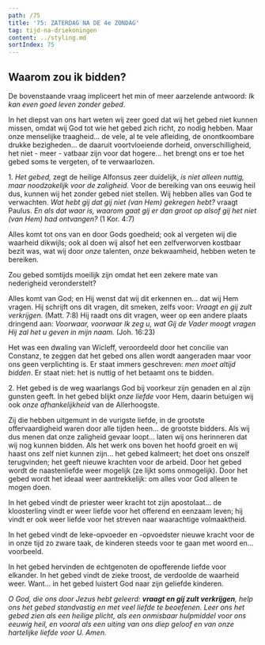 ```yaml
---
path: /75
title: '75: ZATERDAG NA DE 4e ZONDAG'
tag: tijd-na-driekoningen
content: ../styling.md
sortIndex: 75
---
```


## Waarom zou ik bidden?

De bovenstaande vraag impliceert het min of meer aarzelende antwoord: _Ik kan even goed leven zonder gebed_.

In het diepst van ons hart weten wij zeer goed dat wij het gebed niet kunnen missen, omdat wij God tot wie het gebed zich richt, zo nodig hebben. Maar onze menselijke traagheid... de vele, al te vele afleiding, de onontkoombare drukke bezigheden... de daaruit voortvloeiende dorheid, onverschilligheid, het niet - meer - vatbaar zijn voor dat hogere... het brengt ons er toe het gebed soms te vergeten, of te verwaarlozen.

1\. _Het gebed,_ zegt de heilige Alfonsus zeer duidelijk, _is niet alleen nuttig, maar noodzakelijk voor de zaligheid._ Voor de bereiking van ons eeuwig heil dus, kunnen wij het zonder gebed niet stellen. Wij hebben alles van God te verwachten. _Wat hebt gij dat gij niet (van Hem) gekregen hebt?_ vraagt Paulus. _En als dat waar is, waarom gaat gij er dan groot op alsof gij het niet (van Hem) had ontvangen?_ (1 Kor. 4:7)

Alles komt tot ons van en door Gods goedheid; ook al vergeten wij die waarheid dikwijls; ook al doen wij alsof het een zelfverworven kostbaar bezit was, wat wij door _onze_ talenten, _onze_ bekwaamheid, hebben weten te bereiken.

Zou gebed somtijds moeilijk zijn omdat het een zekere mate van nederigheid veronderstelt?

Alles komt van God; en Hij wenst dat wij dit erkennen en... dat wij Hem vragen. Hij schrijft ons dit vragen, dit smeken, zelfs voor: _Vraagt en gij zult verkrijgen._ (Matt. 7:8) Hij raadt ons dit vragen, weer op een andere plaats dringend aan: _Voorwaar, voorwaar Ik zeg u, wat Gij de Vader moogt vragen Hij zal het u geven in mijn naam._ (Joh. 16:23)

Het was een dwaling van Wicleff, veroordeeld door het concilie van Constanz, te zeggen dat het gebed ons allen wordt aangeraden maar voor ons geen verplichting is. Er staat immers geschreven: _men moet altijd bidden_. Er staat niet: het is nuttig of het betaamt ons te bidden.

2\. Het gebed is de weg waarlangs God bij voorkeur zijn genaden en al zijn gunsten geeft. In het gebed blijkt _onze liefde_ voor Hem, daarin betuigen wij ook _onze afhankelijkheid_ van de Allerhoogste.

Zij die hebben uitgemunt in de vurigste liefde, in de grootste offervaardigheid waren door alle tijden heen... de grootste bidders. Als wij dus menen dat onze zaligheid gevaar loopt... laten wij ons herinneren dat wij nog kunnen bidden. Als het werk ons boven het hoofd groeit en wij haast ons zelf niet kunnen zijn... het gebed kalmeert; het doet ons onszelf terugvinden; het geeft nieuwe krachten voor de arbeid. Door het gebed wordt de naastenliefde weer mogelijk (ze lijkt soms onmogelijk). Door het gebed wordt het ideaal weer aantrekkelijk: om alles voor God alleen te mogen doen.

In het gebed vindt de priester weer kracht tot zijn apostolaat... de kloosterling vindt er weer liefde voor het offerend en eenzaam leven; hij vindt er ook weer liefde voor het streven naar waarachtige volmaaktheid.

In het gebed vindt de leke-opvoeder en -opvoedster nieuwe kracht voor de in onze tijd zo zware taak, de kinderen steeds voor te gaan met woord en... voorbeeld.

In het gebed hervinden de echtgenoten de opofferende liefde voor elkander. In het gebed vindt de zieke troost, de verdoolde de waarheid weer. Want... in het gebed luistert God naar zijn geliefde kinderen.

_O God, die ons door Jezus hebt geleerd: __vraagt en gij zult verkrijgen__, help ons het gebed standvastig en met veel liefde te beoefenen. Leer ons het gebed zien als een heilige plicht, als een onmisbaar hulpmiddel voor ons eeuwig heil, en vooral als een uiting van ons diep geloof en van onze hartelijke liefde voor U. Amen._
